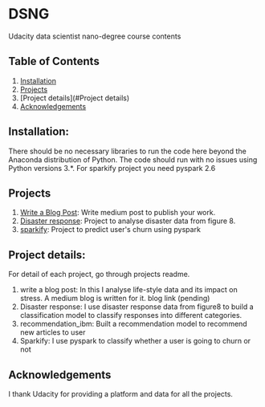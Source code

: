 # DSNG
Udacity data scientist nano-degree course contents

## Table of Contents

1. [Installation](#installation)
2. [Projects](#Projects)
3. [Project details](#Project details)
4. [Acknowledgements](#acknowledgements)

## Installation: 
There should be no necessary libraries to run the code here beyond the Anaconda distribution of Python.  The code should run with no issues using Python versions 3.*. For sparkify project you need pyspark 2.6

## Projects
1. [Write a Blog Post](https://github.com/khemkaiitr/DSNG/tree/main/blog_post): Write medium post to publish your work.
2. [Disaster response](https://github.com/khemkaiitr/DSNG/tree/main/disaster_response): Project to analyse disaster data from figure 8.
3. [sparkify](https://github.com/khemkaiitr/DSNG/tree/main/sparkify): Project to predict user's churn using pyspark

## Project details:
For detail of each project, go through projects readme.
1. write a blog post: In this I analyse life-style data and its impact on stress. A medium blog is written for it. blog link (pending)
2. Disaster response: I use disaster response data from figure8 to build a classification model to classify responses into different categories.
3. recommendation_ibm: Built a recommendation model to recommend new articles to user
4. Sparkify: I use pyspark to classify whether a user is going to churn or not

## Acknowledgements
I thank Udacity for providing a platform and data for all the projects.


